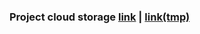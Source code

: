 ### Project cloud storage [link](https://console.cloudinary.com/app/c-ce43c218049795370b9748e875cb44/assets/media_library/search?q=&view_mode=mosaic) | [link(tmp)](https://supabase.com/dashboard/project/vrczedzlfggamrinevel/storage/buckets/progresso)